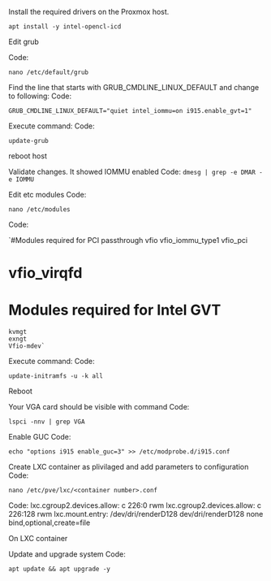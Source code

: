 
Install the required drivers on the Proxmox host.

```
apt install -y intel-opencl-icd
```

Edit grub

Code:
```
nano /etc/default/grub
```

Find the line that starts with GRUB_CMDLINE_LINUX_DEFAULT and change to following:
Code:

```GRUB_CMDLINE_LINUX_DEFAULT="quiet intel_iommu=on i915.enable_gvt=1"```

Execute command:
Code:

```update-grub```


reboot host

Validate changes. It showed IOMMU enabled
Code:
```dmesg | grep -e DMAR -e IOMMU```


Edit etc modules
Code:
```
nano /etc/modules
```


Code:

`#Modules required for PCI passthrough
    vfio
    vfio_iommu_type1
    vfio_pci
#    vfio_virqfd
# Modules required for Intel GVT
    kvmgt
    exngt
    Vfio-mdev`

Execute command:
Code:
```
update-initramfs -u -k all
```
Reboot

Your VGA card should be visible with command
Code:
```
lspci -nnv | grep VGA
```

Enable GUC
Code:
```
echo "options i915 enable_guc=3" >> /etc/modprobe.d/i915.conf
```

Create LXC container as plivilaged and add parameters to configuration
Code:

```
nano /etc/pve/lxc/<container number>.conf
```

Code:
lxc.cgroup2.devices.allow: c 226:0 rwm
lxc.cgroup2.devices.allow: c 226:128 rwm
lxc.mount.entry: /dev/dri/renderD128 dev/dri/renderD128 none bind,optional,create=file


On LXC container


Update and upgrade system
Code:
```
apt update && apt upgrade -y
```
